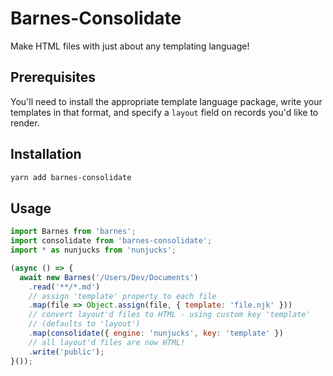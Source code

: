 # Barnes-Consolidate
Make HTML files with just about any templating language!

## Prerequisites
You'll need to install the appropriate template language package, write
your templates in that format, and specify a `layout` field on records you'd
like to render.

## Installation
```bash
yarn add barnes-consolidate
```

## Usage
```javascript
import Barnes from 'barnes';
import consolidate from 'barnes-consolidate';
import * as nunjucks from 'nunjucks';

(async () => {
  await new Barnes('/Users/Dev/Documents')
    .read('**/*.md')
    // assign 'template' property to each file
    .map(file => Object.assign(file, { template: 'file.njk' }))
    // convert layout'd files to HTML - using custom key 'template'
    // (defaults to 'layout')
    .map(consolidate({ engine: 'nunjucks', key: 'template' })
    // all layout'd files are now HTML!
    .write('public');
}());
```